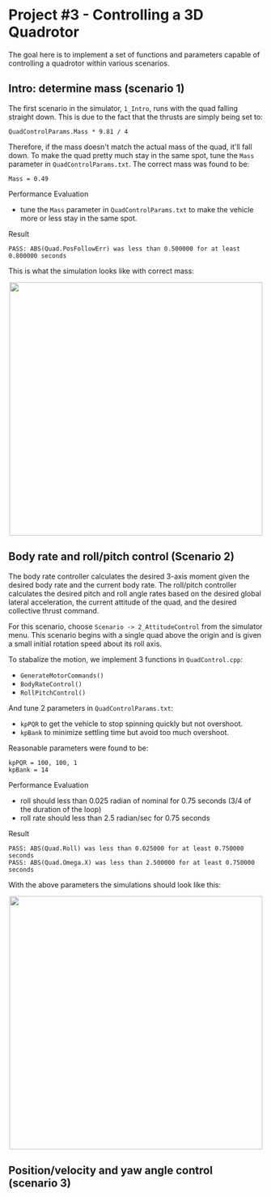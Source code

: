 # Project #3 - Controlling a 3D Quadrotor

The goal here is to implement a set of functions and parameters capable of controlling a quadrotor within various scenarios.

## Intro: determine mass (scenario 1) ##

The first scenario in the simulator, `1_Intro`, runs with the quad falling straight down.  This is due to the fact that the thrusts are simply being set to:

```
QuadControlParams.Mass * 9.81 / 4
```

Therefore, if the mass doesn't match the actual mass of the quad, it'll fall down.  To make the quad pretty much stay in the same spot, tune the `Mass` parameter in `QuadControlParams.txt`.  The correct mass was found to be:

```$xslt
Mass = 0.49
```

Performance Evaluation
 - tune the `Mass` parameter in `QuadControlParams.txt` to make the vehicle more or less stay in the same spot.

Result
```$xslt
PASS: ABS(Quad.PosFollowErr) was less than 0.500000 for at least 0.800000 seconds
```

This is what the simulation looks like with correct mass:

<p align="center">
<img src="animations/scenario1.gif" width="500"/>
</p>

## Body rate and roll/pitch control (Scenario 2) ##

The body rate controller calculates the desired 3-axis moment given the desired body rate and the current body rate.
The roll/pitch controller calculates the desired pitch and roll angle rates based on the desired global lateral acceleration, the current attitude of the quad, and the desired collective thrust command.

For this scenario, choose `Scenario -> 2_AttitudeControl` from the simulator menu.  This scenario begins with a single quad above the origin and is given a small initial rotation speed about its roll axis.  

To stabalize the motion, we implement 3 functions in `QuadControl.cpp`:
 - `GenerateMotorCommands()`
 - `BodyRateControl()`
 - `RollPitchControl()`

And tune 2 parameters in `QuadControlParams.txt`:
 - `kpPQR` to get the vehicle to stop spinning quickly but not overshoot.
 - `kpBank` to minimize settling time but avoid too much overshoot.
 
Reasonable parameters were found to be:
```$xslt
kpPQR = 100, 100, 1
kpBank = 14
```

Performance Evaluation
 - roll should less than 0.025 radian of nominal for 0.75 seconds (3/4 of the duration of the loop)
 - roll rate should less than 2.5 radian/sec for 0.75 seconds

Result
```
PASS: ABS(Quad.Roll) was less than 0.025000 for at least 0.750000 seconds
PASS: ABS(Quad.Omega.X) was less than 2.500000 for at least 0.750000 seconds
```

With the above parameters the simulations should look like this:

<p align="center">
<img src="animations/scenario2.gif" width="500"/>
</p>

## Position/velocity and yaw angle control (scenario 3) ##
